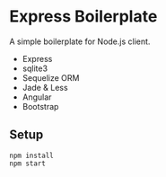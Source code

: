 Express Boilerplate
===================

A simple boilerplate for Node.js client.

- Express
- sqlite3
- Sequelize ORM
- Jade & Less
- Angular
- Bootstrap

Setup
-----

```
npm install
npm start
```
